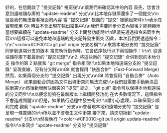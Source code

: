 好的，在您開啟了 "提交記錄" 視窗後\r\n讓我們來確認其中的內容
首先，您會注意到遠端儲存庫的 "update-readme" 分支\r\n比本地存儲庫還多了一個提交\r\n但是我們無法查看裡面的內容
當 "提交記錄" 視窗的 "提交" 被鎖起來時\r\n表示在實際使用 Git 時並不會出現在輸出結果中\r\n我們需要同步分支內容後才能夠顯示
當想要繼續在 "update-readme" 分支上開發功能時\r\n建議先通過指令來同步內容\r\n這樣可以避免本地和遠端的提交記錄發生衝突
因此，本次我們要透過指令：\r\n"<color=#CF001C>git pull origin 分支名稱</color>"\r\n來將本地分支的 "提交記錄" 同步到遠端分支的版本
當您執行指令時，它會依序執行以下兩個操作：\r\n1. 從遠端儲存庫下載最新的 "提交記錄"\r\n2. 將這些新的 "提交記錄" 合併到您的本地分支
操作的第 2 點就和 "git merge" 指令相同\r\n如果本地和遠端分支的 "提交記錄" 呈現直線，沒有分叉時\r\nGit 就會採用 "快進合併"（Fast-Forward Merge）
然而，如果兩個分支的 "提交記錄" 出現分叉\r\nGit 將會採用 "自動合併"（Auto Merge）
如果自動合併因為文件出現衝突而無法完成\r\n我們就需要手動解決這些衝突\r\n然後新增解決衝突的 "提交" 
總之，"git pull" 指令可以保持本地和遠端的分支同步\r\n以便您能夠在最新版本上繼續開發功能
在大多數情況下，這個指令不會造成問題\r\n但是，如果執行過程中發生衝突\r\n請小心處理，以確保同步順利完成
觀察 "update-readme" 分支\r\n會發現本地和遠端分支的 "提交記錄" 是呈現一條直線的\r\n所以並不會發生文件衝突
接下來，請您切換到 "update-readme" 分支\r\n然後執行 "<color=#CF001C>git pull origin update-readme</color>" 指令\r\n來同步 "update-readme" 分支的 "提交記錄"